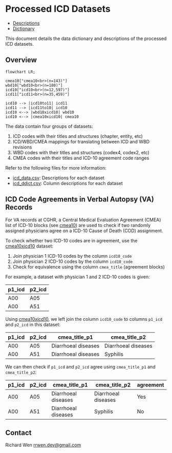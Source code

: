 # Processed ICD Datasets

* [Descriptions](icd_data.csv)
* [Dictionary](icd_ddict.csv)

This document details the data dictionary and descriptions of the processed ICD datasets.

## Overview

```mermaid
flowchart LR;

cmea10["cmea10<br>(n=143)"]
wbd10["wbd10<br>(n=180)"]
icd10["icd10<br>(n=12,597)"]
icd11["icd11<br>(n=35,459)"]

icd10 --> |icd10to11| icd11
icd11 --> |icd11to10| icd10
icd10 <--> |wbd10xicd10| wbd10
icd10 <--> |cmea10xicd10| cmea10
```

The data contain four groups of datasets:

1. ICD codes with their titles and structures (chapter, entity, etc)
2. ICD/WBD/CMEA mappings for translating between ICD and WBD revisions
3. WBD codes with their titles and structures (codex4, codex2, etc)
4. CMEA codes with their titles and ICD-10 agreement code ranges

Refer to the following files for more information:

* [icd_data.csv](icd_data.csv): Descriptions for each dataset
* [icd_ddict.csv](icd_ddict.csv): Column descriptions for each dataset

## ICD Code Agreements in Verbal Autopsy (VA) Records

For VA records at CGHR, a Central Medical Evaluation Agreement (CMEA) list of ICD-10 blocks (see [cmea10](cmea10.csv)) are used to check if two randomly assigned physicians agree on a ICD-10 Cause of Death (COD) assignment.

To check whether two ICD-10 codes are in agreement, use the [cmea10xicd10](cmea10xicd10.csv) dataset:

1. Join physician 1 ICD-10 codes by the column `icd10_code`
2. Join physician 2 ICD-10 codes by the column `icd10_code`
3. Check for equivalence using the column `cmea_title` (agreement blocks)

For example, a dataset with physician 1 and 2 ICD-10 codes is given:

| p1_icd | p2_icd |
| ------ | ------ |
| A00 | A05 |
| A00 | A51 |

Using [cmea10xicd10](cmea10xicd10.csv), we left join the column `icd10_code` to columns `p1_icd` and `p2_icd` in this dataset:

| p1_icd | p2_icd | cmea_title_p1       | cmea_title_p2       |
| ------ | ------ | ------------------- | ------------------- |
| A00    | A05    | Diarrhoeal diseases | Diarrhoeal diseases |
| A00    | A51    | Diarrhoeal diseases | Syphilis            |

We can then check if `p1_icd` and `p2_icd` agree using `cmea_title_p1` and `cmea_title_p2`:

| p1_icd | p2_icd | cmea_title_p1       | cmea_title_p2       | agreement |
| ------ | ------ | ------------------- | ------------------- | --------- |
| A00    | A05    | Diarrhoeal diseases | Diarrhoeal diseases | Yes       |
| A00    | A51    | Diarrhoeal diseases | Syphilis            | No        |

## Contact

Richard Wen <rrwen.dev@gmail.com>
